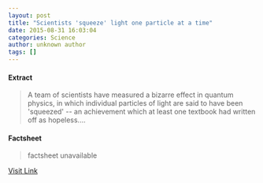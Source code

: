 ```yaml
---
layout: post
title: "Scientists 'squeeze' light one particle at a time"
date: 2015-08-31 16:03:04
categories: Science
author: unknown author
tags: []
---
```



#### Extract
>A team of scientists have measured a bizarre effect in quantum physics, in which individual particles of light are said to have been 'squeezed' -- an achievement which at least one textbook had written off as hopeless....

#### Factsheet
>factsheet unavailable

[Visit Link](http://www.sciencedaily.com/releases/2015/08/150831120304.htm)


